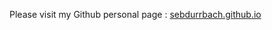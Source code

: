 Please visit my Github personal page : <a href="https://sebdurrbach.github.io">sebdurrbach.github.io</a>